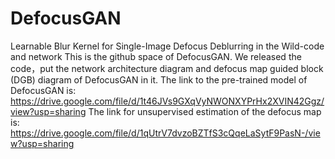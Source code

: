 # DefocusGAN
Learnable Blur Kernel for Single-Image Defocus Deblurring in the Wild-code and network
This is the github space of DefocusGAN.
We released the code，put the network architecture diagram and defocus map guided block (DGB) diagram of DefocusGAN in it.
The link to the pre-trained model of DefocusGAN is: https://drive.google.com/file/d/1t46JVs9GXqVyNWONXYPrHx2XVIN42Ggz/view?usp=sharing
The link for unsupervised estimation of the defocus map is: https://drive.google.com/file/d/1qUtrV7dvzoBZTfS3cQqeLaSytF9PasN-/view?usp=sharing
